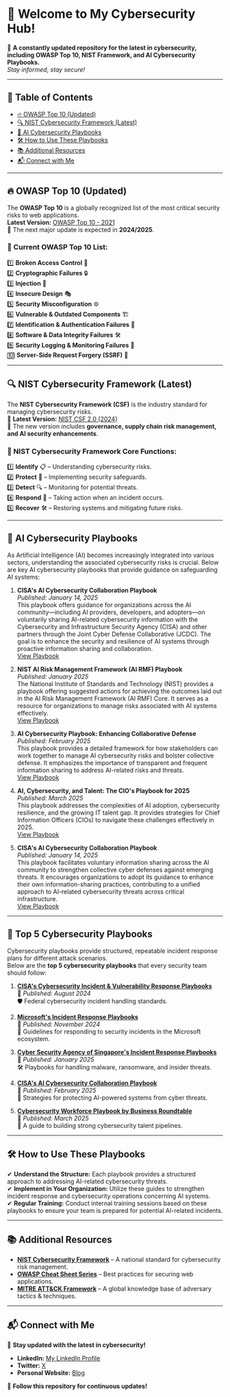 # 🔐 Welcome to My Cybersecurity Hub!

📌 **A constantly updated repository for the latest in cybersecurity, including OWASP Top 10, NIST Framework, and AI Cybersecurity Playbooks.**  
*Stay informed, stay secure!*

---

## 📌 Table of Contents

- [🔥 OWASP Top 10 (Updated)](#-owasp-top-10-updated)
- [🔍 NIST Cybersecurity Framework (Latest)](#-nist-cybersecurity-framework-latest)
- [🤖 AI Cybersecurity Playbooks](#-ai-cybersecurity-playbooks)
- [🛠️ How to Use These Playbooks](#️-how-to-use-these-playbooks)
- [📚 Additional Resources](#-additional-resources)
- [📬 Connect with Me](#-connect-with-me)

---

## 🔥 OWASP Top 10 (Updated)
The **OWASP Top 10** is a globally recognized list of the most critical security risks to web applications.  
**Latest Version:** [OWASP Top 10 - 2021](https://owasp.org/www-project-top-ten/)  
📌 The next major update is expected in **2024/2025**.

### 📌 Current OWASP Top 10 List:
1️⃣ **Broken Access Control** 🔑  
2️⃣ **Cryptographic Failures** 🔒  
3️⃣ **Injection** 🚨  
4️⃣ **Insecure Design** 🎭  
5️⃣ **Security Misconfiguration** ⚙️  
6️⃣ **Vulnerable & Outdated Components** 🏗️  
7️⃣ **Identification & Authentication Failures** 👤  
8️⃣ **Software & Data Integrity Failures** 🛠️  
9️⃣ **Security Logging & Monitoring Failures** 📝  
🔟 **Server-Side Request Forgery (SSRF)** 🔄  

---

## 🔍 NIST Cybersecurity Framework (Latest)
The **NIST Cybersecurity Framework (CSF)** is the industry standard for managing cybersecurity risks.  
📌 **Latest Version:** [NIST CSF 2.0 (2024)](https://www.nist.gov/cyberframework)  
🔹 The new version includes **governance, supply chain risk management, and AI security enhancements**.

### 📌 NIST Cybersecurity Framework Core Functions:
1️⃣ **Identify** 📋 – Understanding cybersecurity risks.  
2️⃣ **Protect** 🔐 – Implementing security safeguards.  
3️⃣ **Detect** 🔍 – Monitoring for potential threats.  
4️⃣ **Respond** 🚨 – Taking action when an incident occurs.  
5️⃣ **Recover** 🛠️ – Restoring systems and mitigating future risks.  

---

## 🤖 AI Cybersecurity Playbooks
As Artificial Intelligence (AI) becomes increasingly integrated into various sectors, understanding the associated cybersecurity risks is crucial. Below are key AI cybersecurity playbooks that provide guidance on safeguarding AI systems:

1. **CISA's AI Cybersecurity Collaboration Playbook**  
   *Published: January 14, 2025*  
   This playbook offers guidance for organizations across the AI community—including AI providers, developers, and adopters—on voluntarily sharing AI-related cybersecurity information with the Cybersecurity and Infrastructure Security Agency (CISA) and other partners through the Joint Cyber Defense Collaborative (JCDC). The goal is to enhance the security and resilience of AI systems through proactive information sharing and collaboration.  
   [View Playbook](https://www.cisa.gov/resources-tools/resources/ai-cybersecurity-collaboration-playbook)

2. **NIST AI Risk Management Framework (AI RMF) Playbook**  
   *Published: January 2025*  
   The National Institute of Standards and Technology (NIST) provides a playbook offering suggested actions for achieving the outcomes laid out in the AI Risk Management Framework (AI RMF) Core. It serves as a resource for organizations to manage risks associated with AI systems effectively.  
   [View Playbook](https://airc.nist.gov/airmf-resources/playbook/)

3. **AI Cybersecurity Playbook: Enhancing Collaborative Defense**  
   *Published: February 2025*  
   This playbook provides a detailed framework for how stakeholders can work together to manage AI cybersecurity risks and bolster collective defense. It emphasizes the importance of transparent and frequent information sharing to address AI-related risks and threats.  
   [View Playbook](https://www.paulbergman.org/ai-cybersecurity-playbook-enhancing-collaborative-defense/)

4. **AI, Cybersecurity, and Talent: The CIO's Playbook for 2025**  
   *Published: March 2025*  
   This playbook addresses the complexities of AI adoption, cybersecurity resilience, and the growing IT talent gap. It provides strategies for Chief Information Officers (CIOs) to navigate these challenges effectively in 2025.  
   [View Playbook](https://www.linkedin.com/pulse/ai-cybersecurity-talent-cios-playbook-2025-devfiinc-yp1ic)

5. **CISA's AI Cybersecurity Collaboration Playbook**  
   *Published: January 14, 2025*  
   This playbook facilitates voluntary information sharing across the AI community to strengthen collective cyber defenses against emerging threats. It encourages organizations to adopt its guidance to enhance their own information-sharing practices, contributing to a unified approach to AI-related cybersecurity threats across critical infrastructure.  
   [View Playbook](https://www.cisa.gov/news-events/news/cisa-jcdc-government-and-industry-partners-publish-ai-cybersecurity-collaboration-playbook)

---

## 📖 Top 5 Cybersecurity Playbooks
Cybersecurity playbooks provide structured, repeatable incident response plans for different attack scenarios.  
Below are the **top 5 cybersecurity playbooks** that every security team should follow:

1. **[CISA's Cybersecurity Incident & Vulnerability Response Playbooks](https://www.cisa.gov/sites/default/files/2024-08/Federal_Government_Cybersecurity_Incident_and_Vulnerability_Response_Playbooks_508C.pdf)**  
   📅 *Published: August 2024*  
   🛡️ Federal cybersecurity incident handling standards.

2. **[Microsoft's Incident Response Playbooks](https://learn.microsoft.com/en-us/security/operations/incident-response-playbooks)**  
   📅 *Published: November 2024*  
   🔐 Guidelines for responding to security incidents in the Microsoft ecosystem.

3. **[Cyber Security Agency of Singapore's Incident Response Playbooks](https://www.csa.gov.sg/resources/singcert/incident-response-playbooks)**  
   📅 *Published: January 2025*  
   🛠️ Playbooks for handling malware, ransomware, and insider threats.

4. **[CISA's AI Cybersecurity Collaboration Playbook](https://www.darkreading.com/cyber-risk/cisa-s-ai-playbook-pushes-for-more-information-sharing)**  
   📅 *Published: February 2025*  
   🤖 Strategies for protecting AI-powered systems from cyber threats.

5. **[Cybersecurity Workforce Playbook by Business Roundtable](https://www.businessroundtable.org/cybersecurity-workforce-playbook)**  
   📅 *Published: March 2025*  
   💼 A guide to building strong cybersecurity talent pipelines.

---

## 🛠️ How to Use These Playbooks
✔ **Understand the Structure:** Each playbook provides a structured approach to addressing AI-related cybersecurity threats.  
✔ **Implement in Your Organization:** Utilize these guides to strengthen incident response and cybersecurity operations concerning AI systems.  
✔ **Regular Training:** Conduct internal training sessions based on these playbooks to ensure your team is prepared for potential AI-related incidents.  

---

## 📚 Additional Resources
- **[NIST Cybersecurity Framework](https://www.nist.gov/cyberframework)** – A national standard for cybersecurity risk management.  
- **[OWASP Cheat Sheet Series](https://cheatsheetseries.owasp.org/)** – Best practices for securing web applications.  
- **[MITRE ATT&CK Framework](https://attack.mitre.org/)** – A global knowledge base of adversary tactics & techniques.  

---

## 📬 Connect with Me
📌 **Stay updated with the latest in cybersecurity!**  
- **LinkedIn:** [My LinkedIn Profile](https://www.linkedin.com/in/sheldon-brown-cybersecurity/)  
- **Twitter:** [X](https://twitter.com/)  
- **Personal Website:** [Blog](https://github.com/lorcoom7/Default)  

🚀 **Follow this repository for continuous updates!**  
